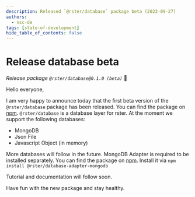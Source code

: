 ```yaml
---
description: Released `@rster/database` package beta (2023-09-27)
authors:
  - nsc-de
tags: [state-of-development]
hide_table_of_contents: false
---
```


# Release database beta

_Release package `@rster/database@0.1.0 (beta)`_ 🥳

Hello everyone,

I am very happy to announce today that the first beta version of the `@rster/database` package has been released.
You can find the package on [npm](https://www.npmjs.com/package/@rster/database). `@rster/database` is a database layer for rster. At the moment we support the following databases:

- MongoDB
- Json File
- Javascript Object (in memory)

More databases will follow in the future. MongoDB Adapter is required to be installed separately. You can find the package on [npm](https://www.npmjs.com/package/@rster/database-adapter-mongodb). Install it via `npm install @rster/database-adapter-mongodb`

Tutorial and documentation will follow soon.

Have fun with the new package and stay healthy.
